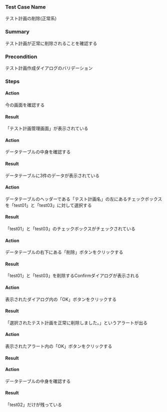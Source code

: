 ### Test Case Name
テスト計画の削除(正常系)

### Summary
テスト計画が正常に削除されることを確認する

### Precondition
テスト計画作成ダイアログのバリデーション

### Steps

#### Action
今の画面を確認する
#### Result
「テスト計画管理画面」が表示されている

#### Action
データテーブルの中身を確認する
#### Result
データテーブルに3件のデータが表示されている

#### Action
データテーブルのヘッダーである「テスト計画名」の左にあるチェックボックスを「test01」と「test03」に対して選択する
#### Result
「test01」と「test03」のチェックボックスがチェックされている

#### Action
データテーブルの右下にある「削除」ボタンをクリックする
#### Result
「test01」と「test03」を削除するConfirmダイアログが表示される

#### Action
表示されたダイアログ内の「OK」ボタンをクリックする
#### Result
「選択されたテスト計画を正常に削除しました。」というアラートが出る

#### Action
表示されたアラート内の「OK」ボタンをクリックする
#### Result

#### Action
データテーブルの中身を確認する
#### Result
「test02」だけが残っている
